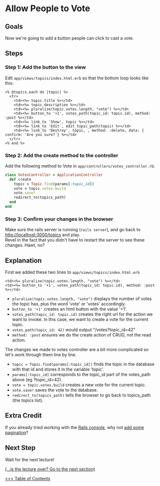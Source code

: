 # Allow People to Vote
## Goals
Now we're going to add a button people can click to cast a vote.

## Steps
### Step 1: Add the button to the view
Edit `app/views/topics/index.html.erb` so that the bottom loop looks like this:

```erb
<% @topics.each do |topic| %>
  <tr>
    <td><%= topic.title %></td>
    <td><%= topic.description %></td>
    <td><%= pluralize(topic.votes.length, "vote") %></td>
    <td><%= button_to '+1', votes_path(topic_id: topic.id), method: :post %></td>
    <td><%= link_to 'Show', topic %></td>
    <td><%= link_to 'Edit', edit_topic_path(topic) %></td>
    <td><%= link_to 'Destroy', topic, , method: :delete, data: { confirm: 'Are you sure?'} %></td>
  </tr>
<% end %>
```

### Step 2: Add the create method to the controller
Add the following method to Vote in `app/controllers/votes_controller.rb`:

```ruby
class VotesController < ApplicationController
  def create
    topic = Topic.find(params[:topic_id])
    vote = topic.votes.build
    vote.save!
    redirect_to(topics_path)
  end
end
```

### Step 3: Confirm your changes in the browser
Make sure the rails server is running (`rails server`), and go back to 
[http://localhost:3000/topics](http://localhost:3000/topics) and play.  
Revel in the fact that you didn't have to restart the server to see these changes. Hawt, no?

## Explanation
First we added these two lines to `app/views/topics/index.html.erb`

```erb
<td><%= pluralize(topic.votes.length, "vote") %></td>
<td><%= button_to '+1', votes_path(topic_id: topic.id), method: :post %></td>
```

* `pluralize(topic.votes.length, "vote")` displays the number of votes the topic has, plus the word 'vote' or 'votes' accordingly.
* `button_to '+1'` creates an html button with the value '+1'.
* `votes_path(topic_id: topic.id)` creates the right url for the action we want to invoke. 
In this case, we want to create a vote for the current topic.
* `votes_path(topic_id: 42)` would output "/votes?topic_id=42"
* `method: :post` ensures we do the create action of CRUD, not the read action. 

The changes we made to votes controller are a bit more complicated so let's work through them line by line.

* `topic = Topic.find(params[:topic_id])` finds the topic in the database with that id and stores it in the variable 'topic'.
* `params[:topic_id]` corresponds to the topic_id part of the votes_path above (eg ?topic_id=42).
* `vote = topic.votes.build` creates a new vote for the current topic.
* `vote.save!` saves the vote to the database.
* `redirect_to(topics_path)` tells the browser to go back to topics_path (the topics list).

## Extra Credit
If you already tried working with the [Rails console](extra_credit/04_console),
why not [add some pagination](extra_credit/05_pagination)?

## Next Step
Wait for the next lecture!  

[(…is the lecture over? Go to the next section)](/curriculum/setting_the_default_page)

[<<< Table of Contents](/curriculum/curriculum_toc)